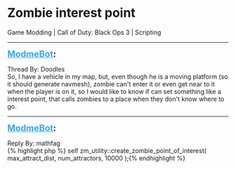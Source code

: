 # Zombie interest point
Game Modding | Call of Duty: Black Ops 3 | Scripting

---
<strong style="font-size: 1.4em;"><span style="text-decoration: underline;text-decoration-color: #34a7f9;"><span style="color:#34a7f9;">ModmeBot</span></span>:</strong>

<p>Thread By: Doodles<br />So, I have a vehicle in my map, but, even though he is a moving platform (so it should generate navmesh), zombie can&#39;t enter it or even get near to it when the player is on it, so I would like to know if can set something like a interest point, that calls zombies to a place when they don&#39;t know where to go.</p>

---
<strong style="font-size: 1.4em;"><span style="text-decoration: underline;text-decoration-color: #34a7f9;"><span style="color:#34a7f9;">ModmeBot</span></span>:</strong>

<p>Reply By: mathfag<br />{% highlight php %}
self zm_utility::create_zombie_point_of_interest( max_attract_dist, num_attractors, 10000 );{% endhighlight %}
</p>
